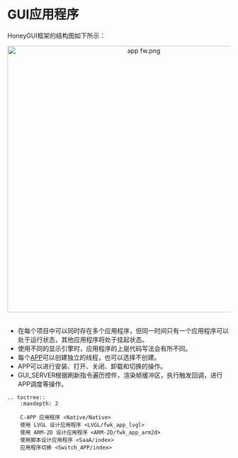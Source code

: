 # GUI应用程序

HoneyGUI框架的结构图如下所示：
  
  
<div style="text-align: center"><img width= "600" src="https://foruda.gitee.com/images/1721199084691160190/537fa787_13408154.png" alt="app fw.png"></div><br/>

  +  在每个项目中可以同时存在多个应用程序，但同一时间只有一个应用程序可以处于运行状态，其他应用程序将处于挂起状态。
  +  使用不同的显示引擎时，应用程序的上层代码写法会有所不同。
  +  每个[APP](/Glossary.rst#term-APP)可以创建独立的线程，也可以选择不创建。
  +  APP可以进行安装、打开、关闭、卸载和切换的操作。
  +  GUI_SERVER根据刷新指令遍历控件，渲染帧缓冲区，执行触发回调，进行APP调度等操作。


```eval_rst
.. toctree::
    :maxdepth: 2

    C-APP 应用程序 <Native/Native>
    使用 LVGL 设计应用程序 <LVGL/fwk_app_lvgl>
    使用 ARM-2D 设计应用程序 <ARM-2D/fwk_app_arm2d>
    使用脚本设计应用程序 <SaaA/index>
    应用程序切换 <Switch_APP/index>
```
